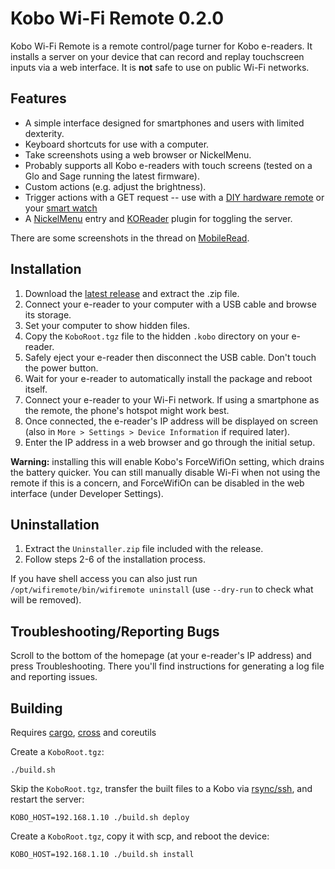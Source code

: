 # Kobo Wi-Fi Remote 0.2.0

Kobo Wi-Fi Remote is a remote control/page turner for Kobo e-readers. It installs a server on your device that can record and replay touchscreen inputs via a web interface. It is **not** safe to use on public Wi-Fi networks.

## Features

- A simple interface designed for smartphones and users with limited dexterity.
- Keyboard shortcuts for use with a computer.
- Take screenshots using a web browser or NickelMenu.
- Probably supports all Kobo e-readers with touch screens (tested on a Glo and Sage running the latest firmware).
- Custom actions (e.g. adjust the brightness).
- Trigger actions with a GET request -- use with a [DIY hardware remote](https://www.mobileread.com/forums/showpost.php?p=4351236&postcount=28) or your [smart watch](https://www.mobileread.com/forums/showpost.php?p=4376646&postcount=30)
- A [NickelMenu](https://pgaskin.net/NickelMenu/) entry and [KOReader](https://koreader.rocks/) plugin for toggling the server.

There are some screenshots in the thread on [MobileRead](https://www.mobileread.com/forums/showthread.php?t=355368).

## Installation

1. Download the [latest release](https://github.com/sublipri/kobo-wifi-remote/releases/download/v0.2.0/KoboWiFiRemote-0.2.0.zip) and extract the .zip file.
1. Connect your e-reader to your computer with a USB cable and browse its storage.
1. Set your computer to show hidden files.
1. Copy the `KoboRoot.tgz` file to the hidden `.kobo` directory on your e-reader.
1. Safely eject your e-reader then disconnect the USB cable. Don't touch the power button.
1. Wait for your e-reader to automatically install the package and reboot itself.
1. Connect your e-reader to your Wi-Fi network. If using a smartphone as the remote, the phone's hotspot might work best.
1. Once connected, the e-reader's IP address will be displayed on screen (also in `More > Settings > Device Information` if required later).
1. Enter the IP address in a web browser and go through the initial setup.

**Warning:** installing this will enable Kobo's ForceWifiOn setting, which drains the battery quicker. You can still manually disable Wi-Fi when not using the remote if this is a concern, and ForceWifiOn can be disabled in the web interface (under Developer Settings).

## Uninstallation

1. Extract the `Uninstaller.zip` file included with the release.
1. Follow steps 2-6 of the installation process.

If you have shell access you can also just run `/opt/wifiremote/bin/wifiremote uninstall` (use `--dry-run` to check what will be removed).

## Troubleshooting/Reporting Bugs

Scroll to the bottom of the homepage (at your e-reader's IP address) and press Troubleshooting. There you'll find instructions for generating a log file and reporting issues.

## Building

Requires [cargo](https://doc.rust-lang.org/cargo/getting-started/installation.html), [cross](https://github.com/cross-rs/cross/) and coreutils

Create a `KoboRoot.tgz`:

`./build.sh`

Skip the `KoboRoot.tgz`, transfer the built files to a Kobo via [rsync/ssh](https://www.mobileread.com/forums/showthread.php?t=254214), and restart the server:

`KOBO_HOST=192.168.1.10 ./build.sh deploy`

Create a `KoboRoot.tgz`, copy it with scp, and reboot the device:

`KOBO_HOST=192.168.1.10 ./build.sh install`
